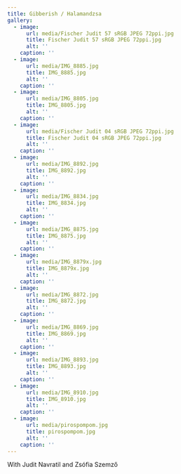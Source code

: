 ```yaml
---
title: Gibberish / Halamandzsa
gallery:
  - image:
      url: media/Fischer Judit 57 sRGB JPEG 72ppi.jpg
      title: Fischer Judit 57 sRGB JPEG 72ppi.jpg
      alt: ''
    caption: ''
  - image:
      url: media/IMG_8885.jpg
      title: IMG_8885.jpg
      alt: ''
    caption: ''
  - image:
      url: media/IMG_8805.jpg
      title: IMG_8805.jpg
      alt: ''
    caption: ''
  - image:
      url: media/Fischer Judit 04 sRGB JPEG 72ppi.jpg
      title: Fischer Judit 04 sRGB JPEG 72ppi.jpg
      alt: ''
    caption: ''
  - image:
      url: media/IMG_8892.jpg
      title: IMG_8892.jpg
      alt: ''
    caption: ''
  - image:
      url: media/IMG_8834.jpg
      title: IMG_8834.jpg
      alt: ''
    caption: ''
  - image:
      url: media/IMG_8875.jpg
      title: IMG_8875.jpg
      alt: ''
    caption: ''
  - image:
      url: media/IMG_8879x.jpg
      title: IMG_8879x.jpg
      alt: ''
    caption: ''
  - image:
      url: media/IMG_8872.jpg
      title: IMG_8872.jpg
      alt: ''
    caption: ''
  - image:
      url: media/IMG_8869.jpg
      title: IMG_8869.jpg
      alt: ''
    caption: ''
  - image:
      url: media/IMG_8893.jpg
      title: IMG_8893.jpg
      alt: ''
    caption: ''
  - image:
      url: media/IMG_8910.jpg
      title: IMG_8910.jpg
      alt: ''
    caption: ''
  - image:
      url: media/pirospompom.jpg
      title: pirospompom.jpg
      alt: ''
    caption: ''
---
```


With Judit Navratil and Zsófia Szemző
